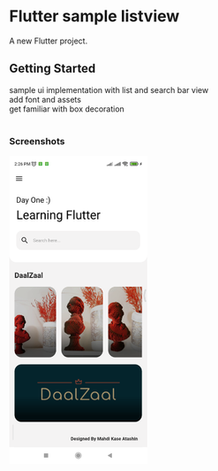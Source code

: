 # Flutter sample listview

A new Flutter project.

## Getting Started

sample ui implementation with list and search bar view
</br>add font and assets
</br>get familiar with box decoration
</br></br>

### Screenshots

<img width="250" alt="app-screenshot" src="https://github.com/MahdiKaseAtashin/flutter_day_1/blob/main/ui_day_1/flutter_01.png">
